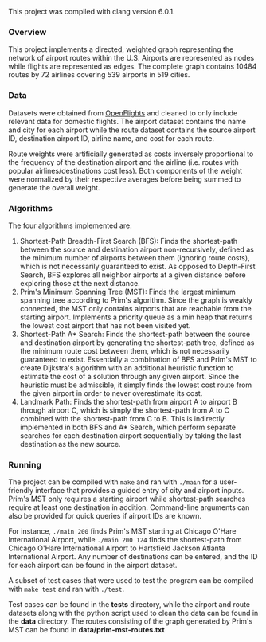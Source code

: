 This project was compiled with clang version 6.0.1.

### Overview
This project implements a directed, weighted graph representing the network of airport routes
within the U.S. Airports are represented as nodes while flights are represented as edges. The
complete graph contains 10484 routes by 72 airlines covering 539 airports in 519 cities.

### Data
Datasets were obtained from [OpenFlights](https://openflights.org/data.html) and cleaned to 
only include relevant data for domestic flights. The airport dataset contains the name and 
city for each airport while the route dataset contains the source airport ID, destination 
airport ID, airline name, and cost for each route.

Route weights were artificially generated as costs inversely proportional to the frequency 
of the destination airport and the airline (i.e. routes with popular airlines/destinations 
cost less). Both components of the weight were normalized by their respective averages before 
being summed to generate the overall weight.

### Algorithms
The four algorithms implemented are:
1. Shortest-Path Breadth-First Search (BFS): Finds the shortest-path between the source and
   destination airport non-recursively, defined as the minimum number of airports between 
   them (ignoring route costs), which is not necessarily guaranteed to exist. As opposed to 
   Depth-First Search, BFS explores all neighbor airports at a given distance before exploring
   those at the next distance.
2. Prim's Minimum Spanning Tree (MST): Finds the largest minimum spanning tree according to 
   Prim's algorithm. Since the graph is weakly connected, the MST only contains airports 
   that are reachable from the starting airport. Implements a priority queue as a min heap 
   that returns the lowest cost airport that has not been visited yet.
3. Shortest-Path A* Search: Finds the shortest-path between the source and destination
   airport by generating the shortest-path tree, defined as the minimum route cost between 
   them, which is not necessarily guaranteed to exist. Essentially a combination of BFS and 
   Prim's MST to create Dijkstra's algorithm with an additional heuristic 
   function to estimate the cost of a solution through any given airport. Since the
   heuristic must be admissible, it simply finds the lowest cost route from the given airport
   in order to never overestimate its cost.
4. Landmark Path: Finds the shortest-path from airport A to airport B through airport C, 
   which is simply the shortest-path from A to C combined with the shortest-path from C to 
   B. This is indirectly implemented in both BFS and A* Search, which perform
   separate searches for each destination airport sequentially by taking the last 
   destination as the new source.

### Running
The project can be compiled with `make` and ran with `./main` for a user-friendly interface 
that provides a guided entry of city and airport inputs. Prim's MST only requires a starting
airport while shortest-path searches require at least one destination in addition. 
Command-line arguments can also be provided for quick queries if airport IDs are known. 

For instance, `./main 200` finds Prim's MST starting at Chicago O'Hare International 
Airport, while `./main 200 124` finds the shortest-path from Chicago O'Hare International
Airport to Hartsfield Jackson Atlanta International Airport. Any number of destinations can 
be entered, and the ID for each airport can be found in the airport dataset.

A subset of test cases that were used to test the program can be compiled with `make test` 
and ran with `./test`. 

Test cases can be found in the __tests__ directory, while the airport and route datasets 
along with the python script used to clean the data can be found in the __data__ directory.
The routes consisting of the graph generated by Prim's MST can be found in 
__data/prim-mst-routes.txt__